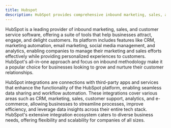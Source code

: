 ```yaml
---
title: Hubspot
description: HubSpot provides comprehensive inbound marketing, sales, and customer service software, empowering businesses to attract, engage, and delight customers through a suite of integrated tools and personalized experiences.
---
```


HubSpot is a leading provider of inbound marketing, sales, and customer service software, offering a suite of tools that help businesses attract, engage, and delight customers. Its platform includes features like CRM, marketing automation, email marketing, social media management, and analytics, enabling companies to manage their marketing and sales efforts effectively while providing personalized experiences to customers. HubSpot's all-in-one approach and focus on inbound methodology make it a popular choice for businesses looking to grow and nurture their customer relationships.

HubSpot integrations are connections with third-party apps and services that enhance the functionality of the HubSpot platform, enabling seamless data sharing and workflow automation. These integrations cover various areas such as CRM, marketing, sales, customer support, analytics, and e-commerce, allowing businesses to streamline processes, improve efficiency, and leverage data insights across their entire tech stack. HubSpot's extensive integration ecosystem caters to diverse business needs, offering flexibility and scalability for companies of all sizes.
